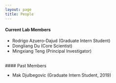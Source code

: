 ```yaml
---
layout: page
title: People
---
```


#### Current Lab Members

- Rodrigo Azuero-Dajud (Graduate Intern Student)
- Dongliang Du (Core Scientist)
- Mingxiang Teng (Principal Investigator)

<br>
#### Past Members

- Mak Djulbegovic (Graduate Intern Student, 2019)
